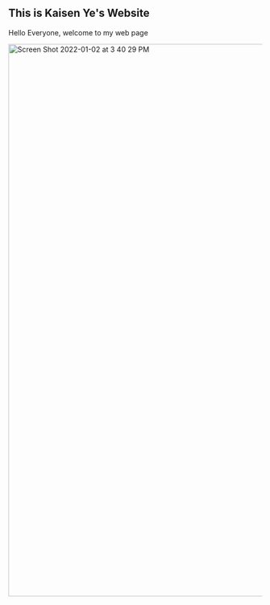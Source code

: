 ## This is Kaisen Ye's Website
Hello Everyone, welcome to my web page
<br />


<img width="1097" alt="Screen Shot 2022-01-02 at 3 40 29 PM" src="https://user-images.githubusercontent.com/75810017/147890186-51e26a44-d108-45d0-865c-9c7e3a8b1c52.png">
